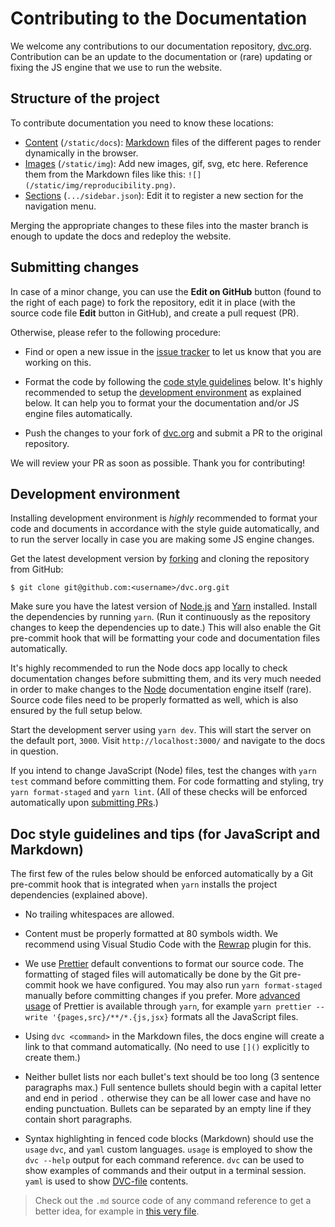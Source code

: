 # Contributing to the Documentation

We welcome any contributions to our documentation repository,
[dvc.org](https://github.com/iterative/dvc.org). Contribution can be an update
to the documentation or (rare) updating or fixing the JS engine that we use to
run the website.

## Structure of the project

To contribute documentation you need to know these locations:

- [Content](https://github.com/iterative/dvc.org/tree/master/static/docs)
  (`/static/docs`):
  [Markdown](https://guides.github.com/features/mastering-markdown/) files of
  the different pages to render dynamically in the browser.
- [Images](https://github.com/iterative/dvc.org/tree/master/static/img)
  (`/static/img`): Add new images, gif, svg, etc here. Reference them from the
  Markdown files like this: `![](/static/img/reproducibility.png)`.
- [Sections](https://github.com/iterative/dvc.org/tree/master/src/Documentation/sidebar.json)
  (`.../sidebar.json`): Edit it to register a new section for the navigation
  menu.

Merging the appropriate changes to these files into the master branch is enough
to update the docs and redeploy the website.

## Submitting changes

In case of a minor change, you can use the **Edit on GitHub** button (found to
the right of each page) to fork the repository, edit it in place (with the
source code file **Edit** button in GitHub), and create a pull request (PR).

Otherwise, please refer to the following procedure:

- Find or open a new issue in the
  [issue tracker](https://github.com/iterative/dvc.org/issues) to let us know
  that you are working on this.

- Format the code by following the
  [code style guidelines](#code-style-guidelines) below. It's highly recommended
  to setup the [development environment](#development-environment) as explained
  below. It can help you to format your the documentation and/or JS engine files
  automatically.

- Push the changes to your fork of
  [dvc.org](https://github.com/iterative/dvc.org.git) and submit a PR to the
  original repository.

We will review your PR as soon as possible. Thank you for contributing!

## Development environment

Installing development environment is _highly_ recommended to format your code
and documents in accordance with the style guide automatically, and to run the
server locally in case you are making some JS engine changes.

Get the latest development version by
[forking](https://help.github.com/en/articles/fork-a-repo) and cloning the
repository from GitHub:

```dvc
$ git clone git@github.com:<username>/dvc.org.git
```

Make sure you have the latest version of [Node.js](https://nodejs.org/en/) and
[Yarn](https://yarnpkg.com/) installed. Install the dependencies by running
`yarn`. (Run it continuously as the repository changes to keep the dependencies
up to date.) This will also enable the Git pre-commit hook that will be
formatting your code and documentation files automatically.

It's highly recommended to run the Node docs app locally to check documentation
changes before submitting them, and its very much needed in order to make
changes to the [Node](https://nodejs.org/) documentation engine itself (rare).
Source code files need to be properly formatted as well, which is also ensured
by the full setup below.

Start the development server using `yarn dev`. This will start the server on the
default port, `3000`. Visit `http://localhost:3000/` and navigate to the docs in
question.

If you intend to change JavaScript (Node) files, test the changes with
`yarn test` command before committing them. For code formatting and styling, try
`yarn format-staged` and `yarn lint`. (All of these checks will be enforced
automatically upon [submitting PRs](#submitting-changes).)

## Doc style guidelines and tips (for JavaScript and Markdown)

The first few of the rules below should be enforced automatically by a Git
pre-commit hook that is integrated when `yarn` installs the project dependencies
(explained above).

- No trailing whitespaces are allowed.

- Content must be properly formatted at 80 symbols width. We recommend using
  Visual Studio Code with the
  [Rewrap](https://marketplace.visualstudio.com/items?itemName=stkb.rewrap)
  plugin for this.

- We use [Prettier](https://prettier.io/) default conventions to format our
  source code. The formatting of staged files will automatically be done by the
  Git pre-commit hook we have configured. You may also run `yarn format-staged`
  manually before committing changes if you prefer. More
  [advanced usage](https://prettier.io/docs/en/cli.html) of Prettier is
  available through `yarn`, for example
  `yarn prettier --write '{pages,src}/**/*.{js,jsx}` formats all the JavaScript
  files.

- Using `dvc <command>` in the Markdown files, the docs engine will create a
  link to that command automatically. (No need to use `[]()` explicitly to
  create them.)

- Neither bullet lists nor each bullet's text should be too long (3 sentence
  paragraphs max.) Full sentence bullets should begin with a capital letter and
  end in period `.` otherwise they can be all lower case and have no ending
  punctuation. Bullets can be separated by an empty line if they contain short
  paragraphs.

- Syntax highlighting in fenced code blocks (Markdown) should use the `usage`
  `dvc`, and `yaml` custom languages. `usage` is employed to show the
  `dvc --help` output for each command reference. `dvc` can be used to show
  examples of commands and their output in a terminal session. `yaml` is used to
  show [DVC-file](/doc/user-guide/dvc-file-format) contents.

> Check out the `.md` source code of any command reference to get a better idea,
> for example in
> [this very file](https://raw.githubusercontent.com/iterative/dvc.org/master/static/docs/user-guide/contributing-doc.md).

